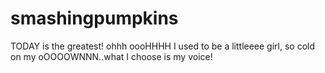# smashingpumpkins
TODAY is the greatest! 
ohhh oooHHHH I used to be a littleeee girl, so cold on my oOOOOWNNN..what I choose is my voice! 